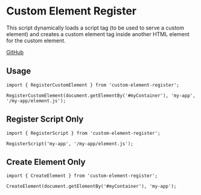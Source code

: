 # Custom Element Register

This script dynamically loads a script tag (to be used to serve a custom element) and creates a custom element tag inside another HTML element for the custom element.

[GitHub](https://github.com/chriskitson/custom-element-register)

## Usage

```
import { RegisterCustomElement } from 'custom-element-register';

RegisterCustomElement(document.getElementBy('#myContainer'), 'my-app', '/my-app/element.js');
```

## Register Script Only

```
import { RegisterScript } from 'custom-element-register';

RegisterScript('my-app', '/my-app/element.js');
```

## Create Element Only

```
import { CreateElement } from 'custom-element-register';

CreateElement(document.getElementBy('#myContainer'), 'my-app');
```